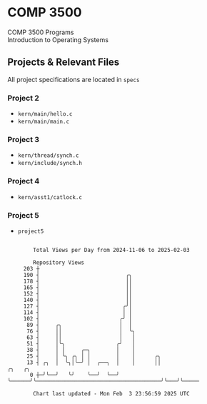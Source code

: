 # COMP 3500
COMP 3500 Programs  
Introduction to Operating Systems  
## Projects & Relevant Files
All project specifications are located in `specs`
### Project 2
- `kern/main/hello.c`
- `kern/main/main.c`
### Project 3
- `kern/thread/synch.c`
- `kern/include/synch.h`
### Project 4
- `kern/asst1/catlock.c`
### Project 5
- `project5`

```

        Total Views per Day from 2024-11-06 to 2025-02-03

        Repository Views
     203 ┼
     190 ┤                           ╭╮
     178 ┤                           ││
     165 ┤                           ││
     152 ┤                           ││
     140 ┤                           ││
     127 ┤                          ╭╯│
     114 ┤                          │ │
     102 ┤                         ╭╯ │
      89 ┤     ╭╮                  │  │
      76 ┤     ││                  │  ╰╮
      63 ┤     ││                  │   │
      51 ┤     │╰╮                ╭╯   │
      38 ┤     │ │     ╭─╮        │    │
      25 ┤     │ ╰╮ ╭╮ │ │        │    │      ╭╮
      13 ┤ ╭╮  │  ╰╮│╰─╯ │  ╭──╮  │    │      ││                                       ╭╮   ╭╮
       0 ┼─╯╰──╯   ╰╯    ╰──╯  ╰──╯    ╰──────╯╰───────────────────────────────────────╯╰───╯╰─────

        Chart last updated - Mon Feb  3 23:56:59 2025 UTC
        
```
